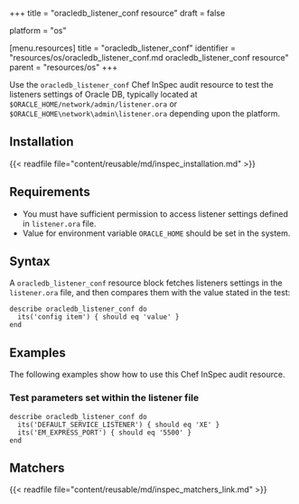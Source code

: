 +++
title = "oracledb_listener_conf resource"
draft = false

platform = "os"

[menu.resources]
    title = "oracledb_listener_conf"
    identifier = "resources/os/oracledb_listener_conf.md oracledb_listener_conf resource"
    parent = "resources/os"
+++

Use the `oracledb_listener_conf` Chef InSpec audit resource to test the listeners settings of Oracle DB, typically located at `$ORACLE_HOME/network/admin/listener.ora` or `$ORACLE_HOME\network\admin\listener.ora` depending upon the platform.

## Installation

{{< readfile file="content/reusable/md/inspec_installation.md" >}}

## Requirements

- You must have sufficient permission to access listener settings defined in `listener.ora` file.
- Value for environment variable `ORACLE_HOME` should be set in the system.

## Syntax

A `oracledb_listener_conf` resource block fetches listeners settings in the `listener.ora` file, and then compares them with the value stated in the test:

    describe oracledb_listener_conf do
      its('config item') { should eq 'value' }
    end

## Examples

The following examples show how to use this Chef InSpec audit resource.

### Test parameters set within the listener file

    describe oracledb_listener_conf do
      its('DEFAULT_SERVICE_LISTENER') { should eq 'XE' }
      its('EM_EXPRESS_PORT') { should eq '5500' }
    end

## Matchers

{{< readfile file="content/reusable/md/inspec_matchers_link.md" >}}
